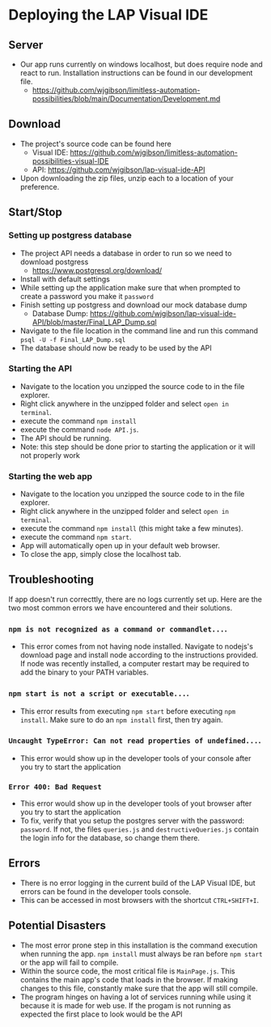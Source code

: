 # Deploying the LAP Visual IDE

## Server
- Our app runs currently on windows localhost, but does require node and react to run. Installation instructions can be found in our development file.
  - https://github.com/wjgibson/limitless-automation-possibilities/blob/main/Documentation/Development.md

## Download
- The project's source code can be found here
  - Visual IDE: https://github.com/wjgibson/limitless-automation-possibilities-visual-IDE
  - API: https://github.com/wjgibson/lap-visual-ide-API
- Upon downloading the zip files, unzip each to a location of your preference.

## Start/Stop

### Setting up postgress database

- The project API needs a database in order to run so we need to download postgress
  - https://www.postgresql.org/download/
- Install with default settings
- While setting up the application make sure that when prompted to create a password you make it `password`
- Finish setting up postgress and download our mock database dump
  - Database Dump: https://github.com/wjgibson/lap-visual-ide-API/blob/master/Final_LAP_Dump.sql
- Navigate to the file location in the command line and run this command `psql -U -f Final_LAP_Dump.sql`
- The database should now be ready to be used by the API

### Starting the API

- Navigate to the location you unzipped the source code to in the file explorer.
- Right click anywhere in the unzipped folder and select `open in terminal`.
- execute the command `npm install`
- execute the command `node API.js`.
- The API should be running.
- Note: this step should be done prior to starting the application or it will not properly work

### Starting the web app

- Navigate to the location you unzipped the source code to in the file explorer.
- Right click anywhere in the unzipped folder and select `open in terminal`.
- execute the command `npm install` (this might take a few minutes).
- execute the command `npm start`.
- App will automatically open up in your default web browser.
- To close the app, simply close the localhost tab.

## Troubleshooting
If app doesn't run correcttly, there are no logs currently set up. Here are the two most common errors we have encountered and their solutions.
### `npm is not recognized as a command or commandlet...`.
- This error comes from not having node installed. Navigate to nodejs's download page and install node according to the instructions provided. If node was recently installed, a computer restart may be required to add the binary to your PATH variables.
### `npm start is not a script or executable...`.
- This error results from executing `npm start` before executing `npm install`. Make sure to do an `npm install` first, then try again.
### `Uncaught TypeError: Can not read properties of undefined...`.
- This error would show up in the developer tools of your console after you try to start the application
### `Error 400: Bad Request`
- This error would show up in the developer tools of yout browser after you try to start the application
- To fix, verify that you setup the postgres server with the password: `password`. If not, the files `queries.js` and `destructiveQueries.js` contain the login info for the database, so change them there.

## Errors
- There is no error logging in the current build of the LAP Visual IDE, but errors can be found in the developer tools console.
- This can be accessed in most browsers with the shortcut `CTRL+SHIFT+I`.

## Potential Disasters
- The most error prone step in this installation is the command execution when running the app. `npm install` must always be ran before `npm start` or the app will fail to compile.
- Within the source code, the most critical file is `MainPage.js`. This contains the main app's code that loads in the browser. If making changes to this file, constantly make sure that the app will still compile.
- The program hinges on having a lot of services running while using it because it is made for web use. If the progam is not running as expected the first place to look would be the API
